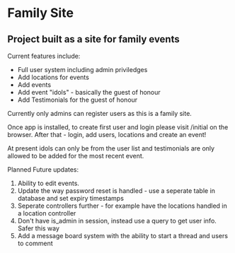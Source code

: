 # Family Site

## Project built as a site for family events

Current features include: 
* Full user system including admin priviledges 
* Add locations for events 
* Add events 
* Add event "idols" - basically the guest of honour
* Add Testimonials for the guest of honour

Currently only admins can register users as this is a family site.

Once app is installed, to create first user and login please visit /initial on the browser. After that - login, add users, locations and create an event! 

At present idols can only be from the user list and testimonials are only allowed to be added for the most recent event.

Planned Future updates:

1. Ability to edit events.
1. Update the way password reset is handled - use a seperate table in database and set expiry timestamps
1. Seperate controllers further - for example have the locations handled in a location controller
1. Don't have is_admin in session, instead use a query to get user info. Safer this way
1. Add a message board system with the ability to start a thread and users to comment
